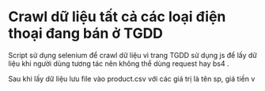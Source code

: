 # Crawl dữ liệu tất cả các loại điện thoại đang bán ở TGDD


Script sử dụng selenium để crawl dữ liệu vì trang TGDD sử dụng js để lấy dữ liệu khi người dùng tương tác nên không thể dùng request hay bs4 .

Sau khi lấy dữ liệu lưu file vào product.csv với các giá trị là tên sp, giá tiền v
